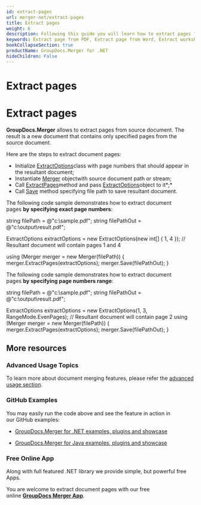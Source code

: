 ```yaml
---
id: extract-pages
url: merger-net/extract-pages
title: Extract pages
weight: 6
description: Following this guide you will learn how to extract pages from PDF, Word, Excel, PowerPoint and many other file types using GroupDocs.Merger for .NET.
keywords: Extract page from PDF, Extract page from Word, Extract worksheet from Excel, Extract slide from PowerPoint, Extract document pages
bookCollapseSection: true
productName: GroupDocs.Merger for .NET
hideChildren: False
---
```


# Extract pages



# Extract pages 

**GroupDocs.Merger** allows to extract pages from source document. The result is a new document that contains only specified pages from the source document.

Here are the steps to extract document pages:

*   Initialize [ExtractOptions](https://apireference.groupdocs.com/net/merger/groupdocs.merger.domain.options/extractoptions)class with page numbers that should appear in the resultant document;
*   Instantiate [Merger](https://apireference.groupdocs.com/net/merger/groupdocs.merger/merger) objectwith source document path or stream;
*   Call [ExtractPages](https://apireference.groupdocs.com/net/merger/groupdocs.merger/merger/methods/extractpages)method and pass [ExtractOptions](https://apireference.groupdocs.com/net/merger/groupdocs.merger.domain.options/extractoptions)object to it*;*
*   Call [Save](https://apireference.groupdocs.com/net/merger/groupdocs.merger.merger/save/methods/1) method specifying file path to save resultant document.

The following code sample demonstrates how to extract document pages **by specifying exact page numbers**:

string filePath = @"c:\\sample.pdf";
string filePathOut = @"c:\\output\\result.pdf";

ExtractOptions extractOptions = new ExtractOptions(new int\[\] { 1, 4 }); // Resultant document will contain pages 1 and 4

using (Merger merger = new Merger(filePath))
{
    merger.ExtractPages(extractOptions);
    merger.Save(filePathOut);
}

The following code sample demonstrates how to extract document pages **by specifying page numbers range**:

string filePath = @"c:\\sample.pdf";
string filePathOut = @"c:\\output\\result.pdf";

ExtractOptions extractOptions = new ExtractOptions(1, 3, RangeMode.EvenPages); // Resultant document will contain page 2
using (Merger merger = new Merger(filePath))
{
	merger.ExtractPages(extractOptions);
    merger.Save(filePathOut);
}

## More resources

### Advanced Usage Topics 

To learn more about document merging features, please refer the [advanced usage section](Advanced%2Busage.html).

### GitHub Examples 

You may easily run the code above and see the feature in action in our GitHub examples:

*   [GroupDocs.Merger for .NET examples, plugins and showcase](https://github.com/groupdocs-merger/GroupDocs.Merger-for-.NET)
    
*   [GroupDocs.Merger for Java examples, plugins and showcase](https://github.com/groupdocs-merger/GroupDocs.Merger-for-Java)
    

### Free Online App 

Along with full featured .NET library we provide simple, but powerful free Apps.

You are welcome to extract document pages with our free online **[GroupDocs Merger App](https://products.groupdocs.app/merger)**.

